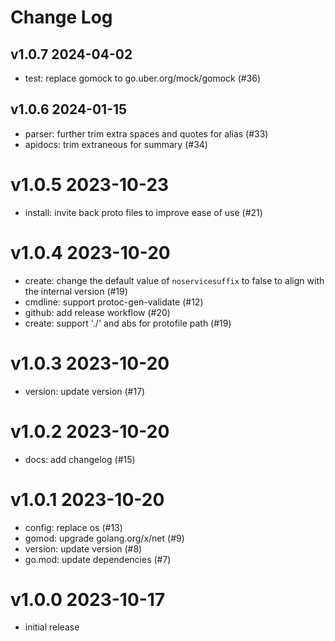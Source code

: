 # Change Log

## v1.0.7 2024-04-02

- test: replace gomock to go.uber.org/mock/gomock (#36)

## v1.0.6 2024-01-15

- parser: further trim extra spaces and quotes for alias (#33)
- apidocs: trim extraneous for summary (#34)

# v1.0.5 2023-10-23

- install: invite back proto files to improve ease of use (#21)

# v1.0.4 2023-10-20

- create: change the default value of `noservicesuffix` to false to align with the internal version (#19)
- cmdline: support protoc-gen-validate (#12) 
- github: add release workflow (#20)
- create: support './' and abs for protofile path (#19) 

# v1.0.3 2023-10-20

- version: update version (#17)

# v1.0.2 2023-10-20

- docs: add changelog (#15)

# v1.0.1 2023-10-20

- config: replace os (#13)
- gomod: upgrade golang.org/x/net (#9)
- version: update version (#8)
- go.mod: update dependencies (#7)

# v1.0.0 2023-10-17

- initial release
